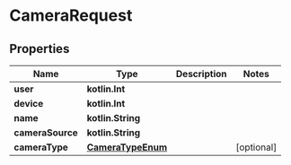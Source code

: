 
# CameraRequest

## Properties
Name | Type | Description | Notes
------------ | ------------- | ------------- | -------------
**user** | **kotlin.Int** |  | 
**device** | **kotlin.Int** |  | 
**name** | **kotlin.String** |  | 
**cameraSource** | **kotlin.String** |  | 
**cameraType** | [**CameraTypeEnum**](CameraTypeEnum.md) |  |  [optional]



